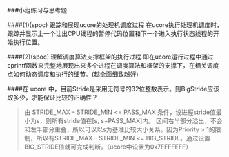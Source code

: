 ###小组练习与思考题


####(1)(spoc) 跟踪和展现ucore的处理机调度过程
在ucore执行处理机调度时，跟踪并显示上一个让出CPU线程的暂停代码位置和下一个进入执行状态线程的开始执行位置。
>
>



####(2)(spoc) 理解调度算法支撑框架的执行过程
即在ucore运行过程中通过cprintf函数来完整地展现出来多个进程在调度算法和框架的支撑下，在相关调度点如何动态调度和执行的细节。(越全面细致越好)
>
>


####在 ucore 中，目前Stride是采用无符号的32位整数表示。则BigStride应该取多少，才能保证比较的正确性？
>由 STRIDE_MAX – STRIDE_MIN <= PASS_MAX 条件，设进程stride值最小为s，则所有stride值在[s, s+PASS_MAX]内。
>区间右半部分溢出，不会和左半部分重叠，所以可以以s为基准比较大小关系。因为Priority > 1的限制，所以有STRIDE_MAX – STRIDE_MIN <= BIG_STRIDE。通过设置BIG_STRIDE值就可完成判断。（ucore中设置为0x7FFFFFFF）


